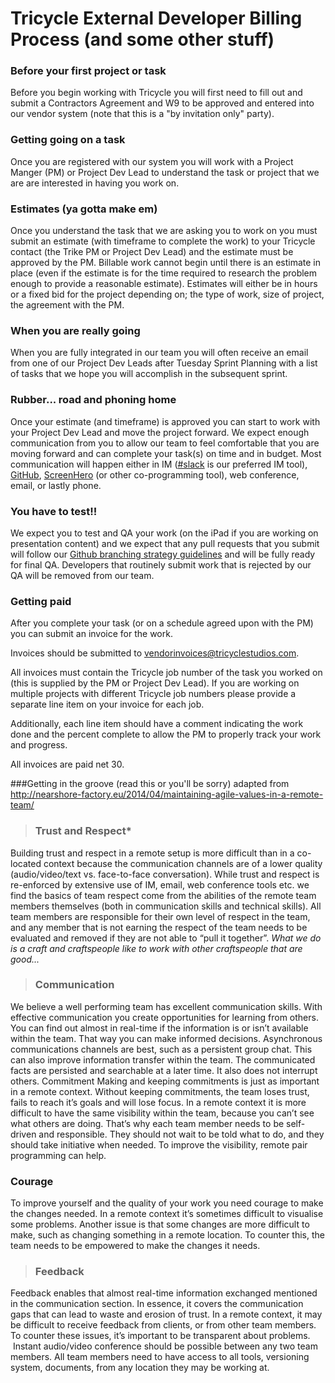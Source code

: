 Tricycle External Developer Billing Process (and some other stuff)
===
### Before your first project or task
Before you begin working with Tricycle you will first need to fill out and submit a Contractors Agreement and W9 to be approved and entered into our vendor system (note that this is a "by invitation only" party).
### Getting going on a task
Once you are registered with our system you will work with a Project Manger (PM) or Project Dev Lead to understand the task or project that we are are interested in having you work on.
### Estimates (ya gotta make em)
Once you understand the task that we are asking you to work on you must submit an estimate (with timeframe to complete the work) to your Tricycle contact (the Trike PM or Project Dev Lead) and the estimate must be approved by the PM.  Billable work cannot begin until there is an estimate in place (even if the estimate is for the time required to research the problem enough to provide a reasonable estimate).   Estimates will either be in hours or a fixed bid for the project depending on; the type of work, size of project, the agreement with the PM.  
### When you are really going
When you are fully integrated in our team you will often receive an email from one of our Project Dev Leads after Tuesday Sprint Planning with a list of tasks that we hope you will accomplish in the subsequent sprint.
### Rubber... road and phoning home
Once your estimate (and timeframe) is approved you can start to work with your Project Dev Lead and move the project forward.  We expect enough communication from you to allow our team to feel comfortable that you are moving forward and can complete your task(s) on time and in budget.  Most communication will happen either in IM ([#slack](http://www.slack.com) is our preferred IM tool), [GitHub](http://www.github.com), [ScreenHero](http://www.screenhero.com) (or other co-programming tool), web conference, email, or lastly phone.
### You have to test!!
We expect you to test and QA your work (on the iPad if you are working on presentation content) and we expect that any pull requests that you submit will follow our [Github branching strategy guidelines](https://github.com/TricycleStudios/guides/tree/master/git) and will be fully ready for final QA.  Developers that routinely submit work that is rejected by our QA will be removed from our team.
### Getting paid
After you complete your task (or on a schedule agreed upon with the PM) you can submit an invoice for the work.

Invoices should be submitted to vendorinvoices@tricyclestudios.com.

All invoices must contain the Tricycle job number of the task you worked on (this is supplied by the PM or Project Dev Lead).  If you are working on multiple projects with different Tricycle job numbers please provide a separate line item on your invoice for each job.

Additionally, each line item should have a comment indicating the work done and the percent complete to allow the PM to properly track your work and progress.

All invoices are paid net 30.

###Getting in the groove (read this or you'll be sorry)
adapted from http://nearshore-factory.eu/2014/04/maintaining-agile-values-in-a-remote-team/
>### Trust and Respect* 
Building trust and respect in a remote setup is more difficult than in a co-located context because the communication channels are of a lower quality (audio/video/text vs. face-to-face conversation).
While trust and respect is re-enforced by extensive use of IM, email, web conference tools etc. we find the  basics of team respect come from the abilities of the remote team members themselves (both in communication skills and technical skills). All team members are responsible for their own level of respect in the team, and any member that is not earning the respect of the team needs to be evaluated and removed if they are not able to “pull it together”. _What we do is a craft and craftspeople like to work with other craftspeople that are good..._

>### Communication
We believe a well performing team has excellent communication skills. With effective communication you create opportunities for learning from others. You can find out almost in real-time if the information is or isn’t available within the team. That way you can make informed decisions.
Asynchronous communications channels are best, such as a persistent group chat. This can also improve information transfer within the team. The communicated facts are persisted and searchable at a later time. It also does not interrupt others.
Commitment
Making and keeping commitments is just as important in a remote context. Without keeping commitments, the team loses trust, fails to reach it’s goals and will lose focus.
In a remote context it is more difficult to have the same visibility within the team, because you can’t see what others are doing. That’s why each team member needs to be self-driven and responsible. They should not wait to be told what to do, and they should take initiative when needed. To improve the visibility, remote pair programming can help.
### Courage
To improve yourself and the quality of your work you need courage to make the changes needed. In a remote context it’s sometimes difficult to visualise some problems. Another issue is that some changes are more difficult to make, such as changing something in a remote location. To counter this, the team needs to be empowered to make the changes it needs.
>### Feedback
Feedback enables that almost real-time information exchanged mentioned in the communication section. In essence, it covers the communication gaps that can lead to waste and erosion of trust. In a remote context, it may be difficult to receive feedback from clients, or from other team members.
To counter these issues, it’s important to be transparent about problems.  Instant audio/video conference should be possible between any two team members. All team members need to have access to all tools, versioning system, documents, from any location they may be working at.

